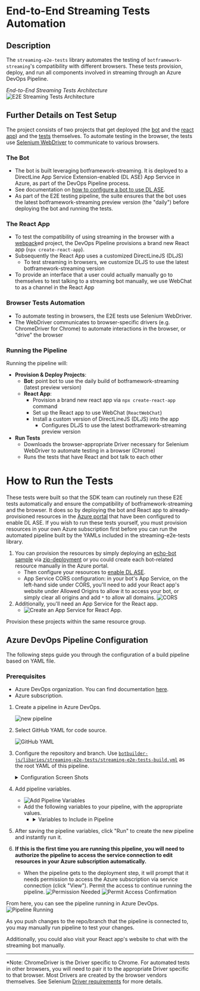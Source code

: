 # End-to-End Streaming Tests Automation

## Description
The `streaming-e2e-tests` library automates the testing of `botframework-streaming`'s compatibility with different browsers. These tests provision, deploy, and run all components involved in streaming through an Azure DevOps Pipeline.

*End-to-End Streaming Tests Architecture*
![E2E Streaming Tests Architecture](./media/streaming-e2e-architecture.png)

## Further Details on Test Setup
The project consists of two projects that get deployed (the [bot](#the-bot) and the [react app](#the-react-app)) and the [tests](#browser-tests-automation) themselves. To automate testing in the browser, the tests use [Selenium WebDriver](https://www.selenium.dev/documentation/en/webdriver/understanding_the_components/) to communicate to various browsers.

### The Bot
- The bot is built leveraging botframework-streaming. It is deployed to a DirectLine App Service Extension-enabled (DL ASE) App Service in Azure, as part of the DevOps Pipeline process.
- See documentation on [how to configure a bot to use DL ASE](https://docs.microsoft.com/en-us/azure/bot-service/bot-service-channel-directline-extension-node-bot?view=azure-bot-service-4.0).
- As part of the E2E testing pipeline, the suite ensures that the bot uses the latest botframework-streaming preview version (the "daily") before deploying the bot and running the tests.

### The React App
- To test the compatibility of using streaming in the browser with a [webpack](https://webpack.js.org/)ed project, the DevOps Pipeline provisions a brand new React app (`npx create-react-app`).
- Subsequently the React App uses a customized DirectLineJS (DLJS)
    - To test streaming in browsers, we customize DLJS to use the latest botframework-streaming version
- To provide an interface that a user could actually manually go to themselves to test talking to a streaming bot manually, we use WebChat to as a channel in the React App

### Browser Tests Automation
- To automate testing in browsers, the E2E tests use Selenium WebDriver.
- The WebDriver communicates to browser-specific drivers (e.g. ChromeDriver for Chrome) to automate interactions in the browser, or "drive" the browser

### Running the Pipeline
Running the pipeline will:
- **Provision & Deploy Projects**:
    - **Bot**: point bot to use the daily build of botframework-streaming (latest preview version)
    - **React App**:
        - Provision a brand new react app via `npx create-react-app` command
        - Set up the React app to use WebChat (`ReactWebChat`)
        - Install a custom version of DirectLineJS (DLJS) into the app
            - Configures DLJS to use the latest botframework-streaming preview version
- **Run Tests**
    - Downloads the browser-appropriate Driver necessary for Selenium WebDriver to automate testing in a browser (Chrome)
    - Runs the tests that have React and bot talk to each other

# How to Run the Tests
These tests were built so that the SDK team can routinely run these E2E tests automatically and ensure the compatibility of botframework-streaming and the browser. It does so by deploying the bot and React app to already-provisioned resources in the [Azure portal](https://ms.portal.azure.com/) that have been configured to enable DL ASE. If you wish to run these tests yourself, you must provision resources in your own Azure subscription first before you can run the automated pipeline built by the YAMLs included in the streaming-e2e-tests library.

1. You can provision the resources by simply deploying an [echo-bot sample](https://github.com/microsoft/BotBuilder-Samples/tree/master/samples/javascript_nodejs/02.echo-bot) via [zip-deployment](https://docs.microsoft.com/en-us/azure/bot-service/bot-builder-deploy-az-cli?view=azure-bot-service-4.0&tabs=javascript) or you could create each bot-related resource manually in the Azure portal.
    - Then configure your resources to [enable DL ASE](https://docs.microsoft.com/en-us/azure/bot-service/bot-service-channel-directline-extension-node-bot?view=azure-bot-service-4.0).
    - App Service CORS configuration: in your bot's App Service, on the left-hand side under CORS, you'll need to add your React app's website under Allowed Origins to allow it to access your bot, or simply clear all origins and add `*` to allow all domains. ![CORS](./media/CORS.png)
1. Additionally, you'll need an App Service for the React app.
    - ![Create an App Service for React App](./media/create-app-service.png).

Provision these projects within the same resource group.

## Azure DevOps Pipeline Configuration
The following steps guide you through the configuration of a build pipeline based on YAML file.

### Prerequisites
- Azure DevOps organization. You can find documentation [here](https://docs.microsoft.com/en-us/azure/devops/organizations/accounts/create-organization?view=azure-devops).
- Azure subscription. 

1. Create a pipeline in Azure DevOps.
    
    ![new pipeline](./media/new-pipeline.png)

2. Select GitHub YAML for code source.
    
    ![GitHub YAML](./media/github-yaml.png)

3. Configure the repository and branch. Use [`botbuilder-js/libaries/streaming-e2e-tests/streaming-e2e-tests-build.yml`](https://github.com/microsoft/botbuilder-js/blob/Zerryth/streaming-e2e-tests/libraries/streaming-e2e-tests/build/streaming-e2e-tests-build.yml) as the root YAML of this pipeline.
    <details>
        <summary>Configuration Screen Shots</summary>
    
    - Select a GitHub repo that your Azure Pipeline will sync with. ![Select Repo](./media/select-repo.png)
    
    
    - Select the option of "Existing Azure Pipelines YAML file" ![Configure Your Pipeline](./media/configure-your-pipeline.png)
    
    - Select branch of the repo you want to sync with. For "Path" write the path to the [`streaming-e2e-tests-build.yml`](https://github.com/Zerryth/botbuilder-js/blob/Zerryth/streaming-e2e-tests/libraries/streaming-e2e-tests/build/streaming-e2e-tests-build.yml) file, which will be the "root"/"main" YAML to this testing pipeline. ![Select an Existing YAML File](./media/select-an-existing-yaml-file.png)
    </details>

4. Add pipeline variables.
    - ![Add Pipeline Variables](./media/add-pipeline-variables.png)
    - Add the following variables to your pipeline, with the appropriate values.
        - <details> 
            <summary>Variables to Include in Pipeline</summary>

            - **BotName**: name of bot
            - [**ConnectedServiceNameARM**](https://docs.microsoft.com/en-us/azure/devops/pipelines/library/service-endpoints?view=azure-devops&tabs=yaml#create-a-service-connection)
            - [**MyGetPersonalAccessToken**](https://docs.github.com/en/github/authenticating-to-github/creating-a-personal-access-token)
            - **ReactAppService**: this is the name of your App Service and your website's hostname for your React app. It is the portion that you often see before ".azurewebsites.net" -- https://<*WEBSITE_HOSTNAME*>.azurewebsites.net/
            - **ResourceGroup**: the resource group that contains both bot and React app in Azure portal
        </details>

5. After saving the pipeline variables, click "Run" to create the new pipeline and instantly run it.

6. **If this is the first time you are running this pipeline, you will need to authorize the pipeline to access the service connection to edit resources in your Azure subscription automatically.**
    - When the pipeline gets to the deployment step, it will prompt that it needs permission to access the Azure subscription via service connection (click "View"). Permit the access to continue running the pipeline.
    ![Permission Needed](./media/permission-needed.png)
    ![Permit Access Confirmation](./media/permit-access-confirmation.png)

From here, you can see the pipeline running in Azure DevOps.
![Pipeline Running](./media/pipeline-running.png)

As you push changes to the repo/branch that the pipeline is connected to, you may manually run pipeline to test your changes.

Additionally, you could also visit your React app's website to chat with the streaming bot manually.
___
    

*Note: ChromeDriver is the Driver specific to Chrome. For automated tests in other browsers, you will need to pair it to the appropriate Driver specific to that browser. Most Drivers are created by the browser vendors themselves. See Selenium [Driver requirements](https://www.selenium.dev/documentation/en/webdriver/driver_requirements/) for more details. 
